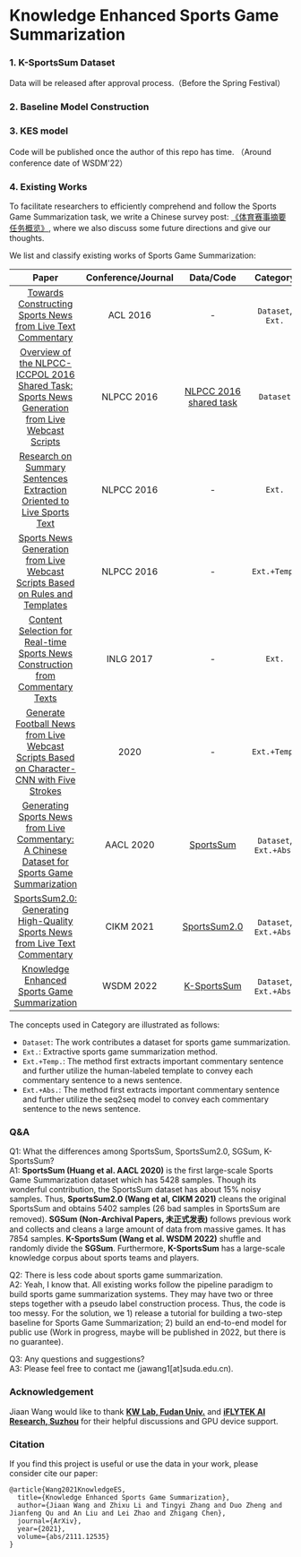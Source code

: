 # Knowledge Enhanced Sports Game Summarization


### 1. K-SportsSum Dataset
Data will be released after approval process.（Before the Spring Festival） 

### 2. Baseline Model Construction

### 3. KES model
Code will be published once the author of this repo has time. （Around conference date of WSDM'22）

### 4. Existing Works
To facilitate researchers to efficiently comprehend and follow the Sports Game Summarization task, we write a Chinese survey post: [《体育赛事摘要任务概览》](https://mp.weixin.qq.com/s/EidRYB_80AhRclz-mryVhQ), where we also discuss some future directions and give our thoughts.

We list and classify existing works of Sports Game Summarization:

| Paper | Conference/Journal | Data/Code | Category |
| :--: | :--: | :--: | :--: |
| [Towards Constructing Sports News from Live Text Commentary](https://aclanthology.org/P16-1129) | ACL 2016 | - | `Dataset`, `Ext.` |
| [Overview of the NLPCC-ICCPOL 2016 Shared Task: Sports News Generation from Live Webcast Scripts](https://link.springer.com/chapter/10.1007%2F978-3-319-50496-4_80) | NLPCC 2016 | [NLPCC 2016 shared task](http://tcci.ccf.org.cn/conference/2016/pages/page05_CFPTasks.html) | `Dataset` |
| [Research on Summary Sentences Extraction Oriented to Live Sports Text](https://link.springer.com/chapter/10.1007%2F978-3-319-50496-4_72) | NLPCC 2016 | - | `Ext.` |
| [Sports News Generation from Live Webcast Scripts Based on Rules and Templates](https://link.springer.com/chapter/10.1007%2F978-3-319-50496-4_81) | NLPCC 2016 | - | `Ext.+Temp.` |
| [Content Selection for Real-time Sports News Construction from Commentary Texts](https://aclanthology.org/W17-3504/) | INLG 2017 | - | `Ext.` |
| [Generate Football News from Live Webcast Scripts Based on Character-CNN with Five Strokes](http://csroc.org.tw/journal/JOC31-1/JOC3101-21.pdf) | 2020 | - | `Ext.+Temp.` |
| [Generating Sports News from Live Commentary: A Chinese Dataset for Sports Game Summarization](https://aclanthology.org/2020.aacl-main.61/) | AACL 2020 | [SportsSum](https://github.com/ej0cl6/SportsSum) | `Dataset`, `Ext.+Abs.` |
| [SportsSum2.0: Generating High-Quality Sports News from Live Text Commentary](https://arxiv.org/abs/2110.05750) | CIKM 2021 | [SportsSum2.0](https://github.com/krystalan/SportsSum2.0) | `Dataset`, `Ext.+Abs.` |
| [Knowledge Enhanced Sports Game Summarization](https://arxiv.org/abs/2111.12535) | WSDM 2022 | [K-SportsSum](https://github.com/krystalan/K-SportsSum) | `Dataset`, `Ext.+Abs.` |

The concepts used in Category are illustrated as follows:  
- `Dataset`: The work contributes a dataset for sports game summarization.
- `Ext.`: Extractive sports game summarization method.
- `Ext.+Temp.`: The method first extracts important commentary sentence and further utilize the human-labeled template to convey each commentary sentence to a news sentence.
- `Ext.+Abs.`: The method first extracts important commentary sentence and further utilize the seq2seq model to convey each commentary sentence to the news sentence.

### Q&A
Q1: What the differences among SportsSum, SportsSum2.0, SGSum, K-SportsSum?   
A1: **SportsSum (Huang et al. AACL 2020)** is the first large-scale Sports Game Summarization dataset which has 5428 samples. Though its wonderful contribution, the SportsSum dataset has about 15% noisy samples. Thus, **SportsSum2.0 (Wang et al, CIKM 2021)** cleans the original SportsSum and obtains 5402 samples (26 bad samples in SportsSum are removed). **SGSum (Non-Archival Papers, 未正式发表)** follows previous work and collects and cleans a large amount of data from massive games. It has 7854 samples. **K-SportsSum (Wang et al. WSDM 2022)** shuffle and randomly divide the **SGSum**. Furthermore, **K-SportsSum** has a large-scale knowledge corpus about sports teams and players.

Q2: There is less code about sports game summarization.     
A2: Yeah, I know that. All existing works follow the pipeline paradigm to build sports game summarization systems. They may have two or three steps together with a pseudo label construction process. Thus, the code is too messy. For the solution, we 1) release a tutorial for building a two-step baseline for Sports Game Summarization; 2) build an end-to-end model for public use (Work in progress, maybe will be published in 2022, but there is no guarantee).

Q3: Any questions and suggestions?    
A3: Please feel free to contact me (jawang1[at]suda.edu.cn).

### Acknowledgement
Jiaan Wang would like to thank **[KW Lab, Fudan Univ.](http://kw.fudan.edu.cn/)** and **[iFLYTEK AI Research, Suzhou](https://www.iflytek.com/index.html)** for their helpful discussions and GPU device support.

### Citation
If you find this project is useful or use the data in your work, please consider cite our paper:
```
@article{Wang2021KnowledgeES,
  title={Knowledge Enhanced Sports Game Summarization},
  author={Jiaan Wang and Zhixu Li and Tingyi Zhang and Duo Zheng and Jianfeng Qu and An Liu and Lei Zhao and Zhigang Chen},
  journal={ArXiv},
  year={2021},
  volume={abs/2111.12535}
}
```
